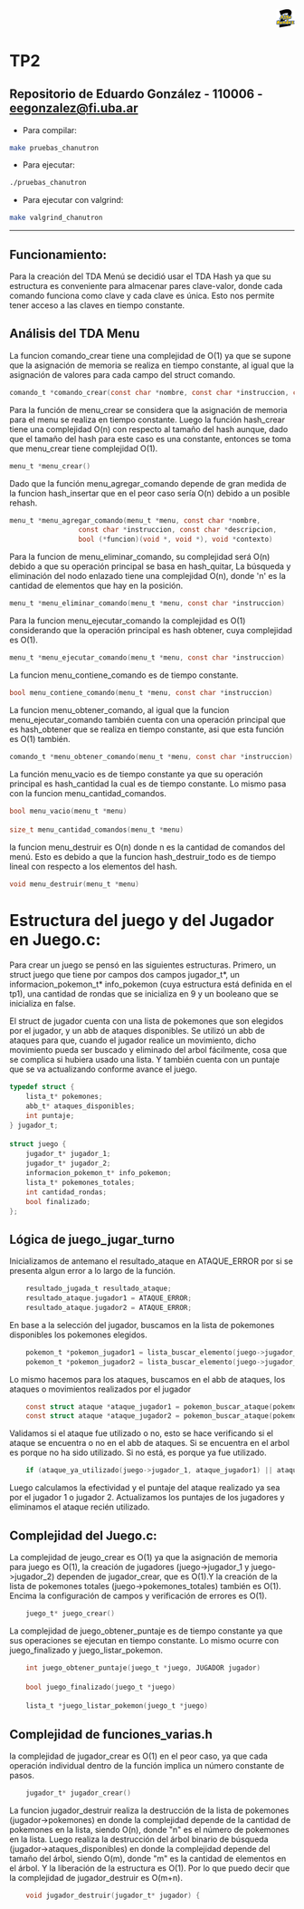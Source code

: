 <div align="right">
<img width="32px" src="img/algo2.svg">
</div>

# TP2

## Repositorio de Eduardo González - 110006 - eegonzalez@fi.uba.ar

- Para compilar:

```bash
make pruebas_chanutron
```

- Para ejecutar:

```bash
./pruebas_chanutron
```

- Para ejecutar con valgrind:

```bash
make valgrind_chanutron
```
---
##  Funcionamiento:

Para la creación del TDA Menú se decidió usar el TDA Hash ya que su estructura es conveniente para almacenar pares clave-valor, donde cada comando funciona como clave y cada clave es única. Esto nos permite tener acceso a las claves en tiempo constante.

## Análisis del TDA Menu

La funcion comando_crear tiene una complejidad de O(1) ya que se supone que la asignación de memoria se realiza en tiempo constante, al igual que la asignación de valores para cada campo del struct comando.

```c
comando_t *comando_crear(const char *nombre, const char *instruccion, const char *descripcion, bool (*funcion)(void *, void *))
```

Para la función de menu_crear se considera que la asignación de memoria para el menu se realiza en tiempo constante. Luego la función hash_crear tiene una complejidad O(n) con respecto al tamaño del hash aunque, dado que el tamaño del hash para este caso es una constante, entonces se toma que menu_crear tiene complejidad O(1).

```c
menu_t *menu_crear()

```

Dado que la función menu_agregar_comando depende de gran medida de la funcion hash_insertar que en el peor caso sería O(n) debido a un posible rehash.
```c
menu_t *menu_agregar_comando(menu_t *menu, const char *nombre,
			     const char *instruccion, const char *descripcion,
			     bool (*funcion)(void *, void *), void *contexto)
```

Para la funcion de menu_eliminar_comando, su complejidad será O(n) debido a que su operación principal se basa en hash_quitar,
La búsqueda y eliminación del nodo enlazado tiene una complejidad O(n), donde 'n' es la cantidad de elementos que hay en la posición.

```c
menu_t *menu_eliminar_comando(menu_t *menu, const char *instruccion)
```

Para la funcion menu_ejecutar_comando la complejidad es O(1) considerando que la operación principal es hash obtener, cuya complejidad es O(1).

```c
menu_t *menu_ejecutar_comando(menu_t *menu, const char *instruccion)
```

La funcion menu_contiene_comando es de tiempo constante.

```c
bool menu_contiene_comando(menu_t *menu, const char *instruccion)
```

La funcion menu_obtener_comando, al igual que la funcion menu_ejecutar_comando también cuenta con una operación principal que es hash_obtener que se realiza en tiempo constante, asi que esta función es O(1) también.

```c
comando_t *menu_obtener_comando(menu_t *menu, const char *instruccion)
```

La función menu_vacio es de tiempo constante ya que su operación principal es hash_cantidad la cual es de tiempo constante. Lo mismo pasa con la funcion menu_cantidad_comandos.

```c
bool menu_vacio(menu_t *menu)

size_t menu_cantidad_comandos(menu_t *menu)
```

la funcion menu_destruir es O(n) donde n es la cantidad de comandos del menú. Esto es debido a que la funcion hash_destruir_todo es de tiempo lineal con respecto a los elementos del hash.

```c
void menu_destruir(menu_t *menu)
```

# Estructura del juego y del Jugador en Juego.c:

Para crear un juego se pensó en las siguientes estructuras. Primero, un struct juego que tiene por campos dos campos jugador_t*, un informacion_pokemon_t* info_pokemon (cuya estructura está definida en el tp1), una cantidad de rondas que se inicializa en 9 y un booleano que se inicializa en false.

El struct de jugador cuenta con una lista de pokemones que son elegidos por el jugador, y un abb de ataques disponibles. Se utilizó un abb de ataques para que, cuando el jugador realice un movimiento, dicho movimiento pueda ser buscado y eliminado del arbol fácilmente, cosa que se complica si hubiera usado una lista. Y también cuenta con un puntaje que se va actualizando conforme avance el juego. 

```c
typedef struct {
    lista_t* pokemones;
    abb_t* ataques_disponibles;
    int puntaje;
} jugador_t;

struct juego {
    jugador_t* jugador_1;   
    jugador_t* jugador_2; 
    informacion_pokemon_t* info_pokemon;
    lista_t* pokemones_totales;
    int cantidad_rondas;
    bool finalizado;
};
```

## Lógica de juego_jugar_turno

Inicializamos de antemano el resultado_ataque en ATAQUE_ERROR por si se presenta algun error a lo largo de la función.

```c
	resultado_jugada_t resultado_ataque;
    resultado_ataque.jugador1 = ATAQUE_ERROR;
    resultado_ataque.jugador2 = ATAQUE_ERROR;
```

En base a la selección del jugador, buscamos en la lista de pokemones disponibles los pokemones elegidos.

```c
    pokemon_t *pokemon_jugador1 = lista_buscar_elemento(juego->jugador_1->pokemones, comparador_buscar_pokemon, jugada_jugador1.pokemon);
    pokemon_t *pokemon_jugador2 = lista_buscar_elemento(juego->jugador_2->pokemones, comparador_buscar_pokemon, jugada_jugador2.pokemon);
```

Lo mismo hacemos para los ataques, buscamos en el abb de ataques, los ataques o movimientos realizados por el jugador

```c
    const struct ataque *ataque_jugador1 = pokemon_buscar_ataque(pokemon_jugador1, jugada_jugador1.ataque);
    const struct ataque *ataque_jugador2 = pokemon_buscar_ataque(pokemon_jugador2, jugada_jugador2.ataque);
```

Validamos si el ataque fue utilizado o no, esto se hace verificando si el ataque se encuentra o no en el abb de ataques. Si se encuentra en el arbol es porque no ha sido utilizado. Si no está, es porque ya fue utilizado.

```c
    if (ataque_ya_utilizado(juego->jugador_1, ataque_jugador1) || ataque_ya_utilizado(juego->jugador_2, ataque_jugador2))
```

Luego calculamos la efectividad y el puntaje del ataque realizado ya sea por el jugador 1 o jugador 2. Actualizamos los puntajes de los jugadores y eliminamos el ataque recién utilizado.


## Complejidad del Juego.c:

La complejidad de jeugo_crear es O(1) ya que la asignación de memoria para juego es O(1), la creación de jugadores (juego->jugador_1 y juego->jugador_2) dependen de jugador_crear, que es O(1).Y la creación de la lista de pokemones totales (juego->pokemones_totales) también es O(1). Encima la configuración de campos y verificación de errores es O(1).

```c
	juego_t* juego_crear()
```

La complejidad de juego_obtener_puntaje es de tiempo constante ya que sus operaciones se ejecutan en tiempo constante. Lo mismo ocurre con juego_finalizado y juego_listar_pokemon.

```c
	int juego_obtener_puntaje(juego_t *juego, JUGADOR jugador)

	bool juego_finalizado(juego_t *juego)

	lista_t *juego_listar_pokemon(juego_t *juego)


```


## Complejidad de funciones_varias.h

 la complejidad de jugador_crear es O(1) en el peor caso, ya que cada operación individual dentro de la función implica un número constante de pasos.

```c
	jugador_t* jugador_crear()
```

La funcion jugador_destruir realiza la destrucción de la lista de pokemones (jugador->pokemones) en donde la complejidad depende de la cantidad de pokemones en la lista, siendo O(n), donde "n" es el número de pokemones en la lista. Luego realiza la destrucción del árbol binario de búsqueda (jugador->ataques_disponibles) en donde la complejidad depende del tamaño del árbol, siendo O(m), donde "m" es la cantidad de elementos en el árbol. Y la liberación de la estructura es O(1).
Por lo que puedo decir que la complejidad de jugador_destruir es O(m+n).

```c
	void jugador_destruir(jugador_t* jugador) {
```